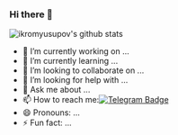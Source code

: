 ### Hi there 👋
![ikromyusupov's github stats](https://github-readme-stats.vercel.app/api?username=ikromyusupov&show_icons=true&theme=tokyonight) 

- 🔭 I’m currently working on ...
- 🌱 I’m currently learning ...
- 👯 I’m looking to collaborate on ...
- 🤔 I’m looking for help with ...
- 💬 Ask me about ...
- 📫 How to reach me:[![Telegram Badge](https://img.shields.io/badge/-Telegram-blue?style=flat-square&logo=Telegram&logoColor=white&link=https://t.me/yusupovdev)](https://t.me/yusupovdev)
- 😄 Pronouns: ...
- ⚡ Fun fact: ...
